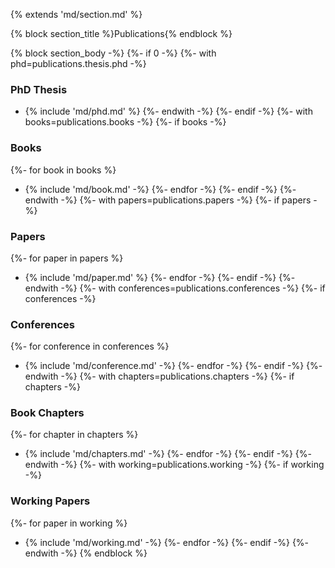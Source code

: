 {% extends 'md/section.md' %}

{% block section_title %}Publications{% endblock %}

{% block section_body -%}
{%- if 0 -%}
{%- with phd=publications.thesis.phd -%}
### PhD Thesis
- {% include 'md/phd.md' %}
{%- endwith -%}
{%- endif -%}
{%- with books=publications.books -%}
{%- if books -%}
### Books
{%- for book in books %}
- {% include 'md/book.md' -%}
{%- endfor -%}
{%- endif -%}
{%- endwith -%}
{%- with papers=publications.papers -%}
{%- if papers -%}
### Papers
{%- for paper in papers %}
- {% include 'md/paper.md' %}
{%- endfor -%}
{%- endif -%}
{%- endwith -%}
{%- with conferences=publications.conferences -%}
{%- if conferences -%}
### Conferences
{%- for conference in conferences %}
- {% include 'md/conference.md' -%}
{%- endfor -%}
{%- endif -%}
{%- endwith -%}
{%- with chapters=publications.chapters -%}
{%- if chapters -%}
### Book Chapters
{%- for chapter in chapters %}
- {% include 'md/chapters.md' -%}
{%- endfor -%}
{%- endif -%}
{%- endwith -%}
{%- with working=publications.working -%}
{%- if working -%}
### Working Papers
{%- for paper in working %}
- {% include 'md/working.md' -%}
{%- endfor -%}
{%- endif -%}
{%- endwith -%}
{% endblock %}